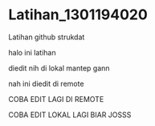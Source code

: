 # Latihan_1301194020

Latihan github strukdat

halo ini latihan

diedit nih di lokal mantep gann

nah ini diedit di remote

COBA EDIT LAGI DI REMOTE

COBA EDIT LOKAL LAGI BIAR JOSSS
